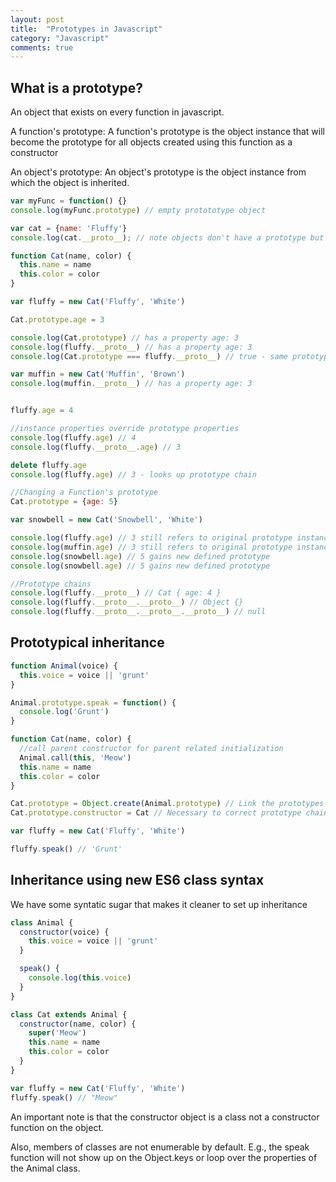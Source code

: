 ```yaml
---
layout: post
title:  "Prototypes in Javascript"
category: "Javascript"
comments: true
---
```

## What is a prototype?

An object that exists on every function in javascript.

A function's prototype: A function's prototype is the object instance
that will become the prototype for all objects created using this
function as a constructor

An object's prototype: An object's prototype is the object instance from
which the object is inherited.

```javascript
var myFunc = function() {}
console.log(myFunc.prototype) // empty protototype object

var cat = {name: 'Fluffy'}
console.log(cat.__proto__); // note objects don't have a prototype but have a __proto__ object

function Cat(name, color) {
  this.name = name
  this.color = color
}

var fluffy = new Cat('Fluffy', 'White')

Cat.prototype.age = 3

console.log(Cat.prototype) // has a property age: 3
console.log(fluffy.__proto__) // has a property age: 3
console.log(Cat.prototype === fluffy.__proto__) // true - same prototype instance

var muffin = new Cat('Muffin', 'Brown')
console.log(muffin.__proto__) // has a property age: 3


fluffy.age = 4

//instance properties override prototype properties
console.log(fluffy.age) // 4
console.log(fluffy.__proto__.age) // 3

delete fluffy.age
console.log(fluffy.age) // 3 - looks up prototype chain

//Changing a Function's prototype
Cat.prototype = {age: 5}

var snowbell = new Cat('Snowbell', 'White')

console.log(fluffy.age) // 3 still refers to original prototype instance
console.log(muffin.age) // 3 still refers to original prototype instance
console.log(snowbell.age) // 5 gains new defined prototype
console.log(snowbell.age) // 5 gains new defined prototype

//Prototype chains
console.log(fluffy.__proto__) // Cat { age: 4 }
console.log(fluffy.__proto__.__proto__) // Object {}
console.log(fluffy.__proto__.__proto__.__proto__) // null
```

## Prototypical inheritance

```javascript
function Animal(voice) {
  this.voice = voice || 'grunt'
}

Animal.prototype.speak = function() {
  console.log('Grunt')
}

function Cat(name, color) {
  //call parent constructor for parent related initialization
  Animal.call(this, 'Meow')
  this.name = name
  this.color = color
}

Cat.prototype = Object.create(Animal.prototype) // Link the prototypes
Cat.prototype.constructor = Cat // Necessary to correct prototype chain references

var fluffy = new Cat('Fluffy', 'White')

fluffy.speak() // 'Grunt'
```

## Inheritance using new ES6 class syntax
We have some syntatic sugar that makes it cleaner to set up inheritance

```javascript
class Animal {
  constructor(voice) {
    this.voice = voice || 'grunt'
  }

  speak() {
    console.log(this.voice)
  }
}

class Cat extends Animal {
  constructor(name, color) {
    super('Meow')
    this.name = name
    this.color = color
  }
}

var fluffy = new Cat('Fluffy', 'White')
fluffy.speak() // "Meow"
```

An important note is that the constructor object is a class not a constructor
function on the object.

Also, members of classes are not enumerable by default. E.g., the speak
function will not show up on the Object.keys or loop over the properties
of the Animal class.
